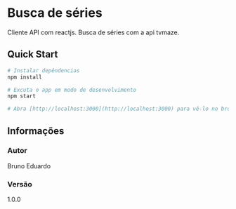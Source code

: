 # Busca de séries

Cliente API com reactjs. Busca de séries com a api tvmaze.

## Quick Start

```bash
# Instalar depêndencias
npm install

# Excuta o app em modo de desenvolvimento
npm start

# Abra [http://localhost:3000](http://localhost:3000) para vê-lo no browser

```

## Informações

### Autor

Bruno Eduardo

### Versão

1.0.0
